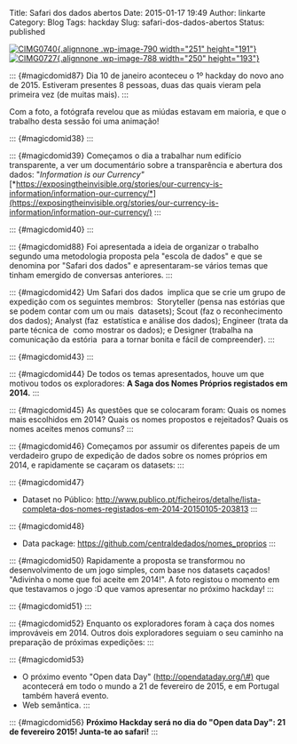 Title: Safari dos dados abertos
Date: 2015-01-17 19:49
Author: linkarte
Category: Blog
Tags: hackday
Slug: safari-dos-dados-abertos
Status: published

<div>

[![CIMG0740](http://www.transparenciahackday.org/wp-content/uploads/2015/01/CIMG0740-360x270.jpg){.alignnone .wp-image-790 width="251" height="191"}](http://www.transparenciahackday.org/wp-content/uploads/2015/01/CIMG0740.jpg)[![CIMG0727](http://www.transparenciahackday.org/wp-content/uploads/2015/01/CIMG0727-360x270.jpg){.alignnone .wp-image-788 width="250" height="193"}](http://www.transparenciahackday.org/wp-content/uploads/2015/01/CIMG0727.jpg)

</div>

::: {#magicdomid87}
Dia 10 de janeiro aconteceu o 1º hackday do novo ano de 2015. Estiveram presentes 8 pessoas, duas das quais vieram pela primeira vez (de muitas mais).
:::

<div>

Com a foto, a fotógrafa revelou que as miúdas estavam em maioria, e que o trabalho desta sessão foi uma animação!

</div>

::: {#magicdomid38}
:::

::: {#magicdomid39}
Começamos o dia a trabalhar num edifício transparente, a ver um documentário sobre a transparência e abertura dos dados: "*Information is our Currency"* [*https://exposingtheinvisible.org/stories/our-currency-is-information/information-our-currency/*](https://exposingtheinvisible.org/stories/our-currency-is-information/information-our-currency/)
:::

::: {#magicdomid40}
:::

::: {#magicdomid88}
Foi apresentada a ideia de organizar o trabalho segundo uma metodologia proposta pela "escola de dados" e que se denomina por "Safari dos dados" e apresentaram-se vários temas que tinham emergido de conversas anteriores.
:::

::: {#magicdomid42}
Um Safari dos dados  implica que se crie um grupo de expedição com os seguintes membros:  Storyteller (pensa nas estórias que se podem contar com um ou mais  datasets); Scout (faz o reconhecimento dos dados); Analyst (faz  estatística e análise dos dados); Engineer (trata da parte técnica de  como mostrar os dados); e Designer (trabalha na comunicação da estória  para a tornar bonita e fácil de compreender).
:::

::: {#magicdomid43}
:::

::: {#magicdomid44}
De todos os temas apresentados, houve um que motivou todos os exploradores: **A Saga dos Nomes Próprios registados em 2014.**
:::

::: {#magicdomid45}
As questões que se colocaram foram: Quais os nomes mais escolhidos em 2014? Quais os nomes propostos e rejeitados? Quais os nomes aceites menos comuns?
:::

::: {#magicdomid46}
Começamos por assumir os diferentes papeis de um verdadeiro grupo de expedição de dados sobre os nomes próprios em 2014, e rapidamente se caçaram os datasets:
:::

::: {#magicdomid47}
-   Dataset no Público: <http://www.publico.pt/ficheiros/detalhe/lista-completa-dos-nomes-registados-em-2014-20150105-203813>
:::

::: {#magicdomid48}
-   Data package: <https://github.com/centraldedados/nomes_proprios>
:::

::: {#magicdomid50}
Rapidamente a proposta se transformou no desenvolvimento de um jogo simples, com base nos datasets caçados! "Adivinha o nome que foi aceite em 2014!". A foto registou o momento em que testavamos o jogo :D que vamos apresentar no próximo hackday!
:::

::: {#magicdomid51}
:::

::: {#magicdomid52}
Enquanto os exploradores foram à caça dos nomes improváveis em 2014. Outros dois exploradores seguiam o seu caminho na preparação de próximas expedições:
:::

::: {#magicdomid53}
-   O próximo evento "Open data Day" ([http://opendataday.org/\#)](http://opendataday.org/#%29) que acontecerá em todo o mundo a 21 de fevereiro de 2015, e em Portugal também haverá evento.
-   Web semântica.
:::

::: {#magicdomid56}
**Próximo Hackday será no dia do "Open data Day": 21 de fevereiro 2015! Junta-te ao safari!**
:::
